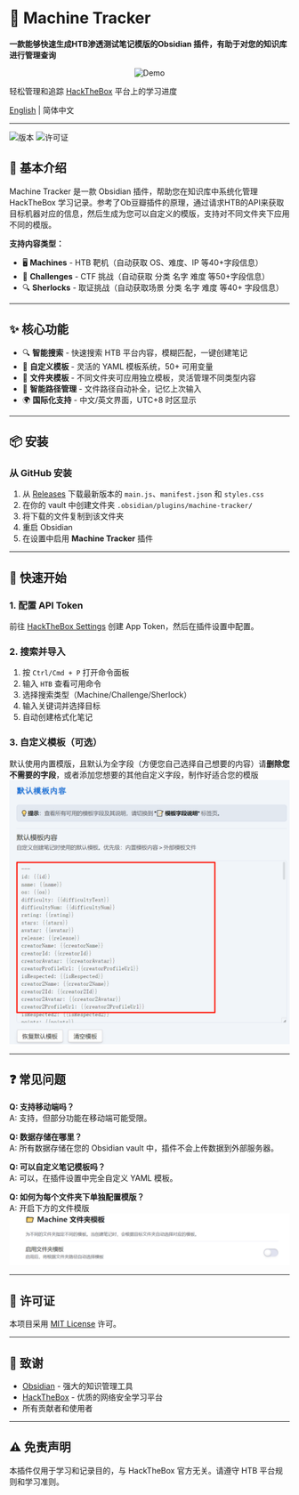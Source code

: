 # 🎯 Machine Tracker

**一款能够快速生成HTB渗透测试笔记模版的Obsidian 插件，有助于对您的知识库进行管理查询**

<p align="center">
  <img src="assets/PixPin_2025-10-07_04-32-33.gif" alt="Demo" width="600">
</p>

轻松管理和追踪 [HackTheBox](https://hackthebox.com) 平台上的学习进度

[English](README.en.md) | 简体中文

---

![版本](https://img.shields.io/badge/version-1.0.0-blue) ![许可证](https://img.shields.io/badge/license-MIT-green)

## 📖 基本介绍

Machine Tracker 是一款 Obsidian 插件，帮助您在知识库中系统化管理 HackTheBox 学习记录。参考了Ob豆瓣插件的原理，通过请求HTB的API来获取目标机器对应的信息，然后生成为您可以自定义的模版，支持对不同文件夹下应用不同的模版。

**支持内容类型：**

- 🖥️ **Machines** - HTB 靶机（自动获取 OS、难度、IP 等40+字段信息）
- 🎯 **Challenges** - CTF 挑战（自动获取 分类 名字 难度 等50+字段信息）
- 🔍 **Sherlocks** - 取证挑战（自动获取场景 分类 名字 难度 等40+ 字段信息）

---

## ✨ 核心功能

- 🔍 **智能搜索** - 快速搜索 HTB 平台内容，模糊匹配，一键创建笔记
- 📝 **自定义模板** - 灵活的 YAML 模板系统，50+ 可用变量
- 📂 **文件夹模板** - 不同文件夹可应用独立模板，灵活管理不同类型内容
- 📁 **智能路径管理** - 文件路径自动补全，记忆上次输入
- 🌍 **国际化支持** - 中文/英文界面，UTC+8 时区显示

---

## 📦 安装

### 从 GitHub 安装

1. 从 [Releases](https://github.com/Ryanu9/Obsidian-Machine-Tracker/releases) 下载最新版本的 `main.js`、`manifest.json` 和 `styles.css`
2. 在你的 vault 中创建文件夹 `.obsidian/plugins/machine-tracker/`
3. 将下载的文件复制到该文件夹
4. 重启 Obsidian
5. 在设置中启用 **Machine Tracker** 插件

---

## 🚀 快速开始

### 1. 配置 API Token

前往 [HackTheBox Settings](https://app.hackthebox.com/profile/settings) 创建 App Token，然后在插件设置中配置。

### 2. 搜索并导入

1. 按 `Ctrl/Cmd + P` 打开命令面板
2. 输入 `HTB` 查看可用命令
3. 选择搜索类型（Machine/Challenge/Sherlock）
4. 输入关键词并选择目标
5. 自动创建格式化笔记

### 3. 自定义模板（可选）

默认使用内置模版，且默认为全字段（方便您自己选择自己想要的内容）请**删除您不需要的字段**，或者添加您想要的其他自定义字段，制作好适合您的模版
![Template Config](assets/Pasted%20image%2020251007042205.png)

---

## ❓ 常见问题

**Q: 支持移动端吗？**  
A: 支持，但部分功能在移动端可能受限。

**Q: 数据存储在哪里？**  
A: 所有数据存储在您的 Obsidian vault 中，插件不会上传数据到外部服务器。

**Q: 可以自定义笔记模板吗？**  
A: 可以，在插件设置中完全自定义 YAML 模板。

**Q: 如何为每个文件夹下单独配置模版？**  
A: 开启下方的文件模版
![Folder Template](assets/image-20251007042512657.png)

---

## 📄 许可证

本项目采用 [MIT License](LICENSE) 许可。

---

## 🙏 致谢

- [Obsidian](https://obsidian.md/) - 强大的知识管理工具
- [HackTheBox](https://hackthebox.com) - 优质的网络安全学习平台
- 所有贡献者和使用者

---

## ⚠️ 免责声明

本插件仅用于学习和记录目的，与 HackTheBox 官方无关。请遵守 HTB 平台规则和学习准则。